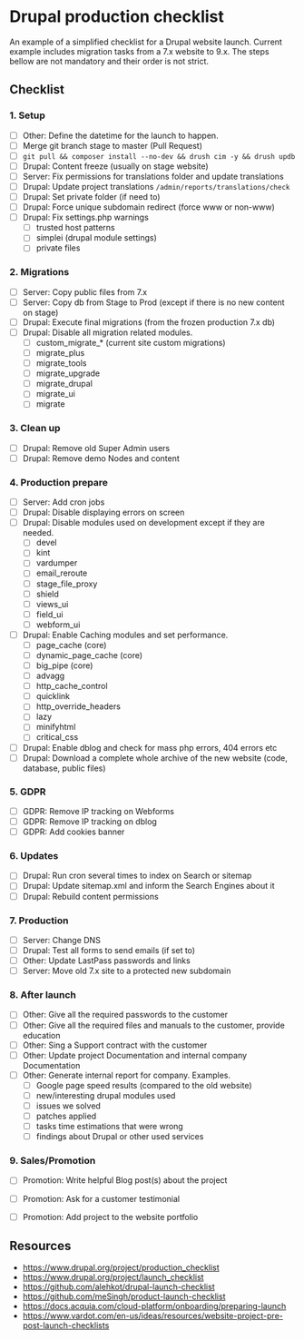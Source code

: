 # Drupal production checklist

An example of a simplified checklist for a Drupal website launch.
Current example includes migration tasks from a 7.x website to 9.x.
The steps bellow are not mandatory and their order is not strict.

## Checklist

### 1. Setup
- [ ] Other: Define the datetime for the launch to happen.
- [ ] Merge git branch stage to master (Pull Request)
- [ ] `git pull && composer install --no-dev && drush cim -y && drush updb`
- [ ] Drupal: Content freeze (usually on stage website)
- [ ] Server: Fix permissions for translations folder and update translations
- [ ] Drupal: Update project translations `/admin/reports/translations/check`
- [ ] Drupal: Set private folder (if need to)
- [ ] Drupal: Force unique subdomain redirect (force www or non-www)
- [ ] Drupal: Fix settings.php warnings
  - [ ] trusted host patterns
  - [ ] simplei (drupal module settings)
  - [ ] private files

### 2. Migrations
- [ ] Server: Copy public files from 7.x
- [ ] Server: Copy db from Stage to Prod (except if there is no new content on stage)
- [ ] Drupal: Execute final migrations (from the frozen production 7.x db)
- [ ] Drupal: Disable all migration related modules.
  - [ ] custom_migrate_\* (current site custom migrations)
  - [ ] migrate_plus
  - [ ] migrate_tools
  - [ ] migrate_upgrade
  - [ ] migrate_drupal
  - [ ] migrate_ui
  - [ ] migrate

### 3. Clean up
- [ ] Drupal: Remove old Super Admin users
- [ ] Drupal: Remove demo Nodes and content

### 4. Production prepare
- [ ] Server: Add cron jobs
- [ ] Drupal: Disable displaying errors on screen
- [ ] Drupal: Disable modules used on development except if they are needed.
  - [ ] devel
  - [ ] kint
  - [ ] vardumper
  - [ ] email_reroute
  - [ ] stage_file_proxy
  - [ ] shield
  - [ ] views_ui
  - [ ] field_ui
  - [ ] webform_ui
- [ ] Drupal: Enable Caching modules and set performance.
  - [ ] page_cache (core)
  - [ ] dynamic_page_cache (core)
  - [ ] big_pipe (core)
  - [ ] advagg
  - [ ] http_cache_control
  - [ ] quicklink
  - [ ] http_override_headers
  - [ ] lazy
  - [ ] minifyhtml
  - [ ] critical_css
- [ ] Drupal: Enable dblog and check for mass php errors, 404 errors etc
- [ ] Drupal: Download a complete whole archive of the new website (code, database, public files)

### 5. GDPR
- [ ] GDPR: Remove IP tracking on Webforms
- [ ] GDPR: Remove IP tracking on dblog
- [ ] GDPR: Add cookies banner

### 6. Updates
- [ ] Drupal: Run cron several times to index on Search or sitemap
- [ ] Drupal: Update sitemap.xml and inform the Search Engines about it
- [ ] Drupal: Rebuild content permissions

### 7. Production
- [ ] Server: Change DNS
- [ ] Drupal: Test all forms to send emails (if set to)
- [ ] Other: Update LastPass passwords and links
- [ ] Server: Move old 7.x site to a protected new subdomain

### 8. After launch
- [ ] Other: Give all the required passwords to the customer
- [ ] Other: Give all the required files and manuals to the customer, provide education
- [ ] Other: Sing a Support contract with the customer
- [ ] Other: Update project Documentation and internal company Documentation
- [ ] Other: Generate internal report for company. Examples.
  - [ ] Google page speed results (compared to the old website)
  - [ ] new/interesting drupal modules used
  - [ ] issues we solved
  - [ ] patches applied
  - [ ] tasks time estimations that were wrong
  - [ ] findings about Drupal or other used services
  
### 9. Sales/Promotion
- [ ] Promotion: Write helpful Blog post(s) about the project
- [ ] Promotion: Ask for a customer testimonial
- [ ] Promotion: Add project to the website portfolio


## Resources

- https://www.drupal.org/project/production_checklist
- https://www.drupal.org/project/launch_checklist
- https://github.com/alehkot/drupal-launch-checklist
- https://github.com/meSingh/product-launch-checklist
- https://docs.acquia.com/cloud-platform/onboarding/preparing-launch
- https://www.vardot.com/en-us/ideas/resources/website-project-pre-post-launch-checklists
